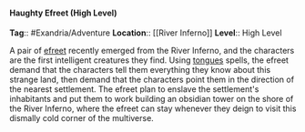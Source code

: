 #### Haughty Efreet (High Level)
**Tag**:: #Exandria/Adventure
**Location**:: [[River Inferno]]
**Level**:: High Level

 A pair of [efreet](https://www.dndbeyond.com/monsters/efreeti) recently emerged from the River Inferno, and the characters are the first intelligent creatures they find. Using [tongues](https://www.dndbeyond.com/spells/tongues) spells, the efreet demand that the characters tell them everything they know about this strange land, then demand that the characters point them in the direction of the nearest settlement. The efreet plan to enslave the settlement's inhabitants and put them to work building an obsidian tower on the shore of the River Inferno, where the efreet can stay whenever they deign to visit this dismally cold corner of the multiverse.
